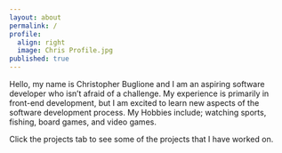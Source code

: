 ```yaml
---
layout: about
permalink: /
profile:
  align: right
  image: Chris Profile.jpg
published: true
---
```



Hello, my name is Christopher Buglione and I am an aspiring software developer who isn’t afraid of a challenge. My experience is primarily in front-end development, but I am excited to learn new aspects of the software development process.  My Hobbies include; watching sports, fishing, board games, and video games. 

Click the projects tab to see some of the projects that I have worked on.